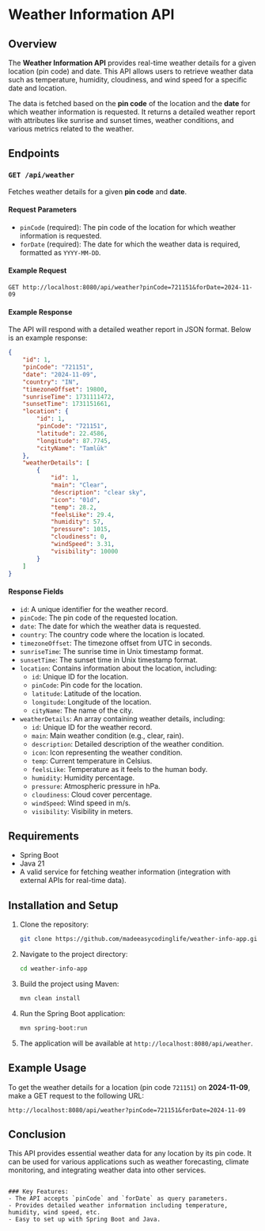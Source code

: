 # Weather Information API

## Overview

The **Weather Information API** provides real-time weather details for a given location (pin code) and date. This API allows users to retrieve weather data such as temperature, humidity, cloudiness, and wind speed for a specific date and location.

The data is fetched based on the **pin code** of the location and the **date** for which weather information is requested. It returns a detailed weather report with attributes like sunrise and sunset times, weather conditions, and various metrics related to the weather.

## Endpoints

### `GET /api/weather`

Fetches weather details for a given **pin code** and **date**.

#### Request Parameters

- `pinCode` (required): The pin code of the location for which weather information is requested.
- `forDate` (required): The date for which the weather data is required, formatted as `YYYY-MM-DD`.

#### Example Request

```
GET http://localhost:8080/api/weather?pinCode=721151&forDate=2024-11-09
```

#### Example Response

The API will respond with a detailed weather report in JSON format. Below is an example response:

```json
{
    "id": 1,
    "pinCode": "721151",
    "date": "2024-11-09",
    "country": "IN",
    "timezoneOffset": 19800,
    "sunriseTime": 1731111472,
    "sunsetTime": 1731151661,
    "location": {
        "id": 1,
        "pinCode": "721151",
        "latitude": 22.4586,
        "longitude": 87.7745,
        "cityName": "Tamlūk"
    },
    "weatherDetails": [
        {
            "id": 1,
            "main": "Clear",
            "description": "clear sky",
            "icon": "01d",
            "temp": 28.2,
            "feelsLike": 29.4,
            "humidity": 57,
            "pressure": 1015,
            "cloudiness": 0,
            "windSpeed": 3.31,
            "visibility": 10000
        }
    ]
}
```

#### Response Fields

- `id`: A unique identifier for the weather record.
- `pinCode`: The pin code of the requested location.
- `date`: The date for which the weather data is requested.
- `country`: The country code where the location is located.
- `timezoneOffset`: The timezone offset from UTC in seconds.
- `sunriseTime`: The sunrise time in Unix timestamp format.
- `sunsetTime`: The sunset time in Unix timestamp format.
- `location`: Contains information about the location, including:
    - `id`: Unique ID for the location.
    - `pinCode`: Pin code for the location.
    - `latitude`: Latitude of the location.
    - `longitude`: Longitude of the location.
    - `cityName`: The name of the city.
- `weatherDetails`: An array containing weather details, including:
    - `id`: Unique ID for the weather record.
    - `main`: Main weather condition (e.g., clear, rain).
    - `description`: Detailed description of the weather condition.
    - `icon`: Icon representing the weather condition.
    - `temp`: Current temperature in Celsius.
    - `feelsLike`: Temperature as it feels to the human body.
    - `humidity`: Humidity percentage.
    - `pressure`: Atmospheric pressure in hPa.
    - `cloudiness`: Cloud cover percentage.
    - `windSpeed`: Wind speed in m/s.
    - `visibility`: Visibility in meters.

## Requirements

- Spring Boot
- Java 21
- A valid service for fetching weather information (integration with external APIs for real-time data).

## Installation and Setup

1. Clone the repository:

    ```bash
    git clone https://github.com/madeeasycodinglife/weather-info-app.git
    ```

2. Navigate to the project directory:

    ```bash
    cd weather-info-app
    ```

3. Build the project using Maven:

    ```bash
    mvn clean install
    ```

4. Run the Spring Boot application:

    ```bash
    mvn spring-boot:run
    ```

5. The application will be available at `http://localhost:8080/api/weather`.

## Example Usage

To get the weather details for a location (pin code `721151`) on **2024-11-09**, make a GET request to the following URL:

```
http://localhost:8080/api/weather?pinCode=721151&forDate=2024-11-09
```

## Conclusion

This API provides essential weather data for any location by its pin code. It can be used for various applications such as weather forecasting, climate monitoring, and integrating weather data into other services.
```

### Key Features:
- The API accepts `pinCode` and `forDate` as query parameters.
- Provides detailed weather information including temperature, humidity, wind speed, etc.
- Easy to set up with Spring Boot and Java.

